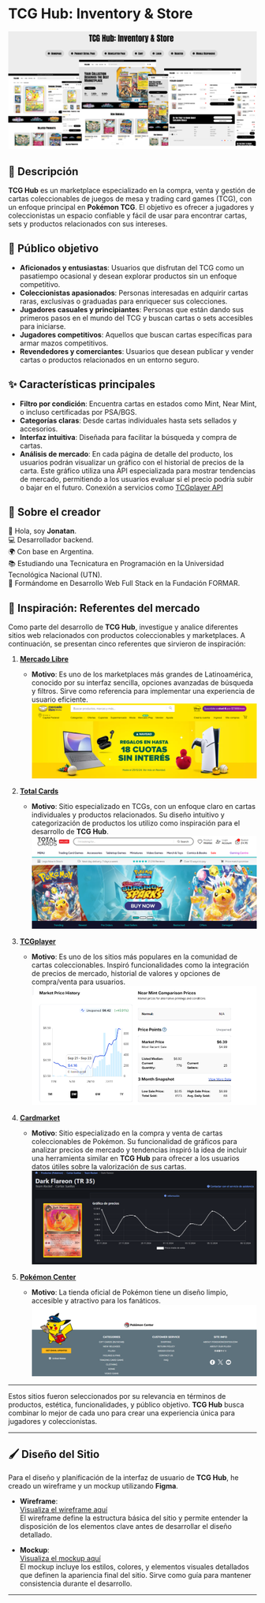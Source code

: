 # TCG Hub: Inventory & Store

![TCG Hub](/design/TCGportada.png "TCG Hub")

## 📖 Descripción

**TCG Hub** es un marketplace especializado en la compra, venta y gestión de cartas coleccionables de juegos de mesa y trading card games (TCG), con un enfoque principal en **Pokémon TCG**. 
El objetivo es ofrecer a jugadores y coleccionistas un espacio confiable y fácil de usar para encontrar cartas, sets y productos relacionados con sus intereses.

## 🎯 Público objetivo

- **Aficionados y entusiastas**: Usuarios que disfrutan del TCG como un pasatiempo ocasional y desean explorar productos sin un enfoque competitivo.
- **Coleccionistas apasionados**: Personas interesadas en adquirir cartas raras, exclusivas o graduadas para enriquecer sus colecciones.
- **Jugadores casuales y principiantes**: Personas que están dando sus primeros pasos en el mundo del TCG y buscan cartas o sets accesibles para iniciarse.
- **Jugadores competitivos**: Aquellos que buscan cartas específicas para armar mazos competitivos.
- **Revendedores y comerciantes**: Usuarios que desean publicar y vender cartas o productos relacionados en un entorno seguro.  

## ✨ Características principales

- **Filtro por condición**: Encuentra cartas en estados como Mint, Near Mint, o incluso certificadas por PSA/BGS.  
- **Categorías claras**: Desde cartas individuales hasta sets sellados y accesorios.  
- **Interfaz intuitiva**: Diseñada para facilitar la búsqueda y compra de cartas.  
- **Análisis de mercado**: En cada página de detalle del producto, los usuarios podrán visualizar un gráfico con el historial de precios de la carta. Este gráfico utiliza una API especializada para mostrar tendencias de mercado, permitiendo a los usuarios evaluar si el precio podría subir o bajar en el futuro. Conexión a servicios como [TCGplayer API](https://www.apitcg.com/)

## 👤 Sobre el creador

👋 Hola, soy **Jonatan**.  
💻 Desarrollador backend.  
🌍 Con base en Argentina.  
📚 Estudiando una Tecnicatura en Programación en la Universidad Tecnológica Nacional (UTN).  
📖 Formándome en Desarrollo Web Full Stack en la Fundación FORMAR.

## 🌟 Inspiración: Referentes del mercado

Como parte del desarrollo de **TCG Hub**, investigue y analice diferentes sitios web relacionados con productos coleccionables y marketplaces.
A continuación, se presentan cinco referentes  que sirvieron de inspiración:

1. **[Mercado Libre](https://www.mercadolibre.com.ar/)**  
   - **Motivo**: Es uno de los marketplaces más grandes de Latinoamérica, conocido por su interfaz sencilla, opciones avanzadas de búsqueda y filtros. Sirve como referencia para implementar una experiencia de usuario eficiente.
   ![mercadoLibre](/design/Inspiracion/ML.png "MercadoLibre")

2. **[Total Cards](https://totalcards.net/)**  
   - **Motivo**: Sitio especializado en TCGs, con un enfoque claro en cartas individuales y productos relacionados. Su diseño intuitivo y categorización de productos los utilizo como inspiración para el desarrollo de **TCG Hub**.
    ![totalCards](/design/Inspiracion/TotalCards.png "TotalCards")

3. **[TCGplayer](https://www.tcgplayer.com/)**  
   - **Motivo**: Es uno de los sitios más populares en la comunidad de cartas coleccionables. Inspiró funcionalidades como la integración de precios de mercado, historial de valores y opciones de compra/venta para usuarios.
    ![TCGPlayer](/design/Inspiracion/TCGPlayers.png "TCG Players")

4. **[Cardmarket](https://www.cardmarket.com/es/Pokemon)**  
   - **Motivo**: Sitio especializado en la compra y venta de cartas coleccionables de Pokémon. Su funcionalidad de gráficos para analizar precios de mercado y tendencias inspiró la idea de incluir una herramienta similar en **TCG Hub** para ofrecer a los usuarios datos útiles sobre la valorización de sus cartas.
   ![Cardmarket](/design/Inspiracion/CardMarket.png "Carmarket")

5. **[Pokémon Center](https://www.pokemoncenter.com/)**  
   - **Motivo**: La tienda oficial de Pokémon tiene un diseño limpio, accesible y atractivo para los fanáticos.
   ![PokemonCenter](/design/Inspiracion/pokemonCenter.png "PokemonCenter")

---

Estos sitios fueron seleccionados por su relevancia en términos de productos, estética, funcionalidades, y público objetivo.
**TCG Hub** busca combinar lo mejor de cada uno para crear una experiencia única para jugadores y coleccionistas.

---

## 🖌 Diseño del Sitio

Para el diseño y planificación de la interfaz de usuario de **TCG Hub**, he creado un wireframe y un mockup utilizando **Figma**. 

- **Wireframe**:  
  [Visualiza el wireframe aquí](https://www.figma.com/design/e1qgiJAf7XDs0RHM8eHJ6e/TCG-Hub?node-id=234-295&t=OE0m9rAer90CP1ZC-1)  
  El wireframe define la estructura básica del sitio y permite entender la disposición de los elementos clave antes de desarrollar el diseño detallado.

- **Mockup**:  
  [Visualiza el mockup aquí](https://www.figma.com/design/e1qgiJAf7XDs0RHM8eHJ6e/TCG-Hub?node-id=0-1&t=DamcoFGHcnCwnFY3-1)  
  El mockup incluye los estilos, colores, y elementos visuales detallados que definen la apariencia final del sitio. Sirve como guía para mantener consistencia durante el desarrollo.

---